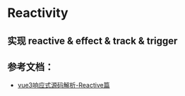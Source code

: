 # Reactivity
## 实现 reactive & effect & track & trigger


## 参考文档：
* [vue3响应式源码解析-Reactive篇](https://juejin.cn/post/6844903969894973448)